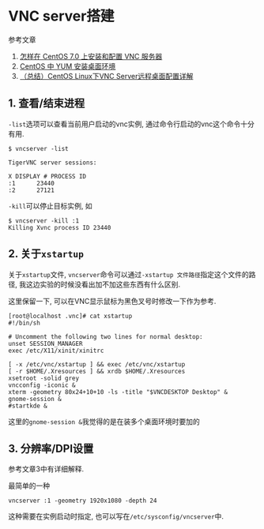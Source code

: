 # VNC server搭建

参考文章

1. [怎样在 CentOS 7.0 上安装和配置 VNC 服务器](http://www.linuxidc.com/Linux/2015-04/116725.htm)
2. [CentOS 中 YUM 安装桌面环境](http://cnzhx.net/blog/centos-yum-install-desktop/)
3. [（总结）CentOS Linux下VNC Server远程桌面配置详解](http://www.ha97.com/4634.html)

## 1. 查看/结束进程

`-list`选项可以查看当前用户启动的vnc实例, 通过命令行启动的vnc这个命令十分有用.

```console
$ vncserver -list

TigerVNC server sessions:

X DISPLAY #	PROCESS ID
:1		23440
:2		27121
```

`-kill`可以停止目标实例, 如

```console
$ vncserver -kill :1
Killing Xvnc process ID 23440
```

## 2. 关于`xstartup`

关于`xstartup`文件, `vncserver`命令可以通过`-xstartup 文件路径`指定这个文件的路径, 我这边实验的时候没看出加不加这些东西有什么区别. 

这里保留一下, 可以在VNC显示鼠标为黑色叉号时修改一下作为参考.

```
[root@localhost .vnc]# cat xstartup 
#!/bin/sh

# Uncomment the following two lines for normal desktop:
unset SESSION_MANAGER
exec /etc/X11/xinit/xinitrc

[ -x /etc/vnc/xstartup ] && exec /etc/vnc/xstartup
[ -r $HOME/.Xresources ] && xrdb $HOME/.Xresources
xsetroot -solid grey
vncconfig -iconic &
xterm -geometry 80x24+10+10 -ls -title "$VNCDESKTOP Desktop" &
gnome-session &
#startkde &
```

这里的`gnome-session &`我觉得的是在装多个桌面环境时要加的

## 3. 分辨率/DPI设置

参考文章3中有详细解释.

最简单的一种

```
vncserver :1 -geometry 1920x1080 -depth 24
```

这种需要在实例启动时指定, 也可以写在`/etc/sysconfig/vncserver`中.

